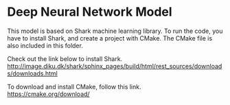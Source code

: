 # Deep Neural Network Model
This model is based on Shark machine learning library. To run the code, you have to install Shark, and create a project with CMake. The CMake file is also included in this folder. 

Check out the link below to install Shark. 
http://image.diku.dk/shark/sphinx_pages/build/html/rest_sources/downloads/downloads.html

To download and install CMake, follow this link. 
https://cmake.org/download/
